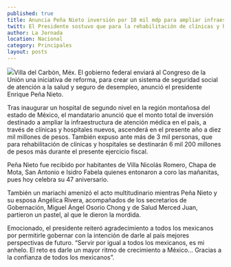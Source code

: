 ```yaml
---
published: true
title: Anuncia Peña Nieto inversión por 10 mil mdp para ampliar infraestructura de salud
twitt: El Presidente sostuvo que para la rehabilitación de clínicas y hospitales se destinarán 6 mil 200 millones de pesos más durante el presente ejercicio fiscal
author: La Jornada
location: Nacional
category: Principales
layout: posts
---
```


![](http://i.imgur.com/knCOtmvm.jpg)Villa del Carbón, Méx. El gobierno federal enviará al Congreso de la Unión una iniciativa de reforma, para crear un sistema de seguridad social de atención a la salud y seguro de desempleo, anunció el presidente Enrique Peña Nieto.

Tras inaugurar un hospital de segundo nivel en la región montañosa del estado de México, el mandatario anunció que el monto total de inversión destinado a ampliar la infraestructura de atención médica en el país, a través de clínicas y hospitales nuevos, ascenderá en el presente año a diez mil millones de pesos. También expuso ante más de 3 mil personas, que para rehabilitación de clínicas y hospitales se destinarán 6 mil 200 millones de pesos más durante el presente ejercicio fiscal.

Peña Nieto fue recibido por habitantes de Villa Nicolás Romero, Chapa de Mota, San Antonio e Isidro Fabela quienes entonaron a coro las mañanitas, pues hoy celebra su 47 aniversario.

También un mariachi amenizó el acto multitudinario mientras Peña Nieto y su esposa Angélica Rivera, acompañados de los secretarios de Gobernación, Miguel Ángel Osorio Chong y de Salud Merced Juan, partieron un pastel, al que le dieron la mordida.

Emocionado, el presidente reiteró agradecimiento a todos los mexicanos por permitirle gobernar con la intención de darle al país mejores perspectivas de futuro. “Servir por igual a todos los mexicanos, es mi anhelo. El reto es darle un mayor ritmo de crecimiento a México... Gracias a la confianza de todos los mexicanos”.
